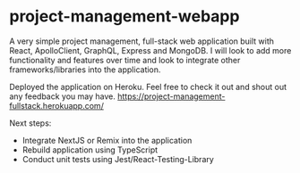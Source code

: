 # project-management-webapp
A very simple project management, full-stack web application built with React, ApolloClient, GraphQL, Express and MongoDB. I will look to add more functionality and features over time and look to integrate other frameworks/libraries into the application.  

Deployed the application on Heroku. Feel free to check it out and shout out any feedback you may have.
https://project-management-fullstack.herokuapp.com/

Next steps:
- Integrate NextJS or Remix into the application
- Rebuild application using TypeScript
- Conduct unit tests using Jest/React-Testing-Library
